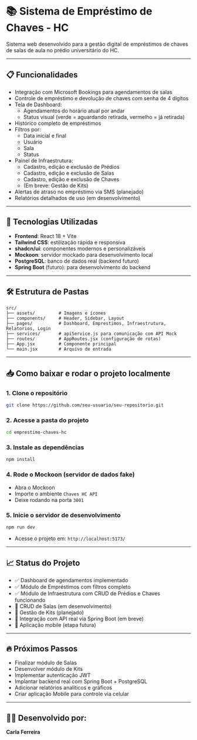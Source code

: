 # 📚 Sistema de Empréstimo de Chaves - HC

Sistema web desenvolvido para a gestão digital de empréstimos de chaves de salas de aula no prédio universitário do HC.

---

## 📋 Funcionalidades

- Integração com Microsoft Bookings para agendamentos de salas
- Controle de empréstimo e devolução de chaves com senha de 4 dígitos
- Tela de Dashboard:
  - Agendamentos do horário atual por andar
  - Status visual (verde = aguardando retirada, vermelho = já retirada)
- Histórico completo de empréstimos
- Filtros por:
  - Data inicial e final
  - Usuário
  - Sala
  - Status
- Painel de Infraestrutura:
  - Cadastro, edição e exclusão de Prédios
  - Cadastro, edição e exclusão de Salas
  - Cadastro, edição e exclusão de Chaves
  - (Em breve: Gestão de Kits)
- Alertas de atraso no empréstimo via SMS (planejado)
- Relatórios detalhados de uso (em desenvolvimento)

---

## 🚀 Tecnologias Utilizadas

- **Frontend**: React 18 + Vite
- **Tailwind CSS**: estilização rápida e responsiva
- **shadcn/ui**: componentes modernos e personalizáveis
- **Mockoon**: servidor mockado para desenvolvimento local
- **PostgreSQL**: banco de dados real (backend futuro)
- **Spring Boot** (futuro): para desenvolvimento do backend

---

## 🛠️ Estrutura de Pastas

```
src/
├── assets/         # Imagens e ícones
├── components/     # Header, Sidebar, Layout
├── pages/          # Dashboard, Emprestimos, Infraestrutura, Relatorios, Login
├── services/       # apiService.js para comunicação com API Mock
├── routes/         # AppRoutes.jsx (configuração de rotas)
├── App.jsx         # Componente principal
└── main.jsx        # Arquivo de entrada
```

---

## 📥 Como baixar e rodar o projeto localmente

### 1. Clone o repositório

```bash
git clone https://github.com/seu-usuario/seu-repositorio.git
```

### 2. Acesse a pasta do projeto

```bash
cd emprestimo-chaves-hc
```

### 3. Instale as dependências

```bash
npm install
```

### 4. Rode o Mockoon (servidor de dados fake)

- Abra o Mockoon
- Importe o ambiente `Chaves HC API`
- Deixe rodando na porta `3001`

### 5. Inicie o servidor de desenvolvimento

```bash
npm run dev
```

- Acesse o projeto em: `http://localhost:5173/`

---

## 📈 Status do Projeto

- ✅ Dashboard de agendamentos implementado
- ✅ Módulo de Empréstimos com filtros completo
- ✅ Módulo de Infraestrutura com CRUD de Prédios e Chaves funcionando
- 🚧 CRUD de Salas (em desenvolvimento)
- 🚧 Gestão de Kits (planejado)
- 🚧 Integração com API real via Spring Boot (em breve)
- 🚧 Aplicação mobile (etapa futura)

---

## 🔥 Próximos Passos

- Finalizar módulo de Salas
- Desenvolver módulo de Kits
- Implementar autenticação JWT
- Implantar backend real com Spring Boot + PostgreSQL
- Adicionar relatórios analíticos e gráficos
- Criar aplicação Mobile para controle via celular

---

## 👩‍💻 Desenvolvido por:

**Carla Ferreira**
